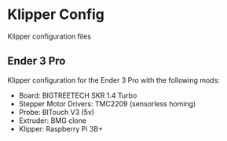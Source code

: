 # Klipper Config

Klipper configuration files

## Ender 3 Pro

Klipper configuration for the Ender 3 Pro with the following mods:

- Board: BIGTREETECH SKR 1.4 Turbo
- Stepper Motor Drivers: TMC2209 (sensorless homing)
- Probe: BlTouch V3 (5v)
- Extruder: BMG clone
- Klipper: Raspberry Pi 3B+
